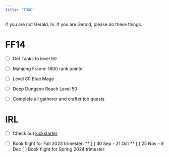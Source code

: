 ```yaml
---
title: "TODO"
---
```


If you are not Gerald, hi. 
If you are Gerald, please do these things.

# FF14
* [ ] Get Tanks to level 90
* [ ] Mahjong Frame: 1800 rank points
* [ ] Level 80 Blue Mage
* [ ] Deep Dungeon Reach Level 50
* [ ] Complete all gatherer and crafter job quests


# IRL

* [ ] Check out [kickstarter](https://www.kickstarter.com/projects/lofree/lofree-flow-the-smoothest-mechanical-keyboard?ref=5muof9&utm_source=jump)
* [ ] Book flight for Fall 2023 trimester: 
** [ ] 30 Sep - 21 Oct
** [ ] 25 Nov - 9 Dec
[ ] Book flight for Spring 2024 trimester:



